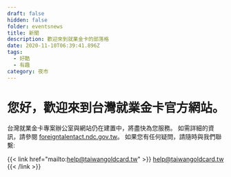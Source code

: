 ```yaml
---
draft: false
hidden: false
folder: eventsnews
title: 新聞
description: 歡迎來到就業金卡的部落格
date: 2020-11-10T06:39:41.896Z
tags:
  - 好酷
  - 有趣
category: 夜市
---
```


# 您好，歡迎來到台灣就業金卡官方網站。

台灣就業金卡專案辦公室與網站仍在建置中，將盡快為您服務。
如需詳細的資訊，請參閱 [foreigntalentact.ndc.gov.tw](https://foreigntalentact.ndc.gov.tw/)。
如果您有任何疑問，請隨時與我們聯繫:

{{< link href="mailto:help@taiwangoldcard.tw" >}}
help@taiwangoldcard.tw
{{< /link >}}
